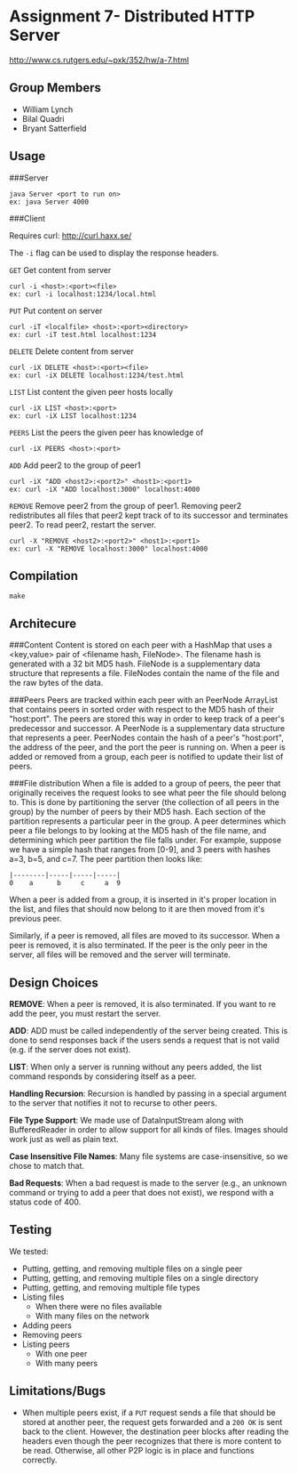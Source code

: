 Assignment 7- Distributed HTTP Server
=====================================

http://www.cs.rutgers.edu/~pxk/352/hw/a-7.html


Group Members
-------------
* William Lynch
* Bilal Quadri
* Bryant Satterfield


Usage
-----

###Server

    java Server <port to run on>
    ex: java Server 4000


###Client

Requires curl: http://curl.haxx.se/

The `-i` flag can be used to display the response headers.

`GET` Get content from server

    curl -i <host>:<port><file>
    ex: curl -i localhost:1234/local.html

`PUT` Put content on server

    curl -iT <localfile> <host>:<port><directory>
    ex: curl -iT test.html localhost:1234

`DELETE` Delete content from server

    curl -iX DELETE <host>:<port><file>
    ex: curl -iX DELETE localhost:1234/test.html

`LIST` List content the given peer hosts locally

    curl -iX LIST <host>:<port>
    ex: curl -iX LIST localhost:1234

`PEERS` List the peers the given peer has knowledge of

    curl -iX PEERS <host>:<port>

`ADD` Add peer2 to the group of peer1

    curl -iX "ADD <host2>:<port2>" <host1>:<port1>
    ex: curl -iX "ADD localhost:3000" localhost:4000

`REMOVE` Remove peer2 from the group of peer1. Removing peer2 redistributes all
files that peer2 kept track of to its successor and terminates peer2. To read
peer2, restart the server.

    curl -X "REMOVE <host2>:<port2>" <host1>:<port1>
    ex: curl -X "REMOVE localhost:3000" localhost:4000


Compilation
-----------

    make


Architecure
-----------

###Content
Content is stored on each peer with a HashMap that uses a \<key,value\> pair of
\<filename hash, FileNode\>. The filename hash is generated with a 32 bit MD5
hash. FileNode is a supplementary data structure that represents a file.
FileNodes contain the name of the file and the raw bytes of the data.

###Peers
Peers are tracked within each peer with an PeerNode ArrayList that contains
peers in sorted order with respect to the MD5 hash of their "host:port". The
peers are stored this way in order to keep track of a peer's predecessor and
successor. A PeerNode is a supplementary data structure that represents a peer.
PeerNodes contain the hash of a peer's "host:port", the address of the peer, and
the port the peer is running on. When a peer is added or removed from a group,
each peer is notified to update their list of peers.

###File distribution
When a file is added to a group of peers, the peer that originally receives the
request looks to see what peer the file should belong to. This is done by
partitioning the server (the collection of all peers in the group) by the number
of peers by their MD5 hash. Each section of the partition represents a
particular peer in the group.  A peer determines which peer a file belongs to by
looking at the MD5 hash of the file name, and determining which peer partition
the file falls under.  For example, suppose we have a simple hash that ranges
from [0-9], and 3 peers with hashes a=3, b=5, and c=7. The peer partition then
looks like:


    |--------|-----|-----|-----|
    0    a      b     c     a  9


When a peer is added from a group, it is inserted in it's proper location in the
list, and files that should now belong to it are then moved from it's previous
peer.

Similarly, if a peer is removed, all files are moved to its successor.  When a
peer is removed, it is also terminated. If the peer is the only peer in the
server, all files will be removed and the server will terminate.


Design Choices
--------------

**REMOVE**: When a peer is removed, it is also terminated. If you want to re add
the peer, you must restart the server.

**ADD**: ADD must be called independently of the server being created. This is
done to send responses back if the users sends a request that is not valid (e.g.
if the server does not exist).

**LIST**: When only a server is running without any peers added, the list
command responds by considering itself as a peer.

**Handling Recursion**: Recursion is handled by passing in a special argument to
the server that notifies it not to recurse to other peers.

**File Type Support**: We made use of DataInputStream along with BufferedReader
in order to allow support for all kinds of files. Images should work just as
well as plain text.

**Case Insensitive File Names**: Many file systems are case-insensitive, so we
chose to match that.

**Bad Requests**: When a bad request is made to the server (e.g., an unknown
command or trying to add a peer that does not exist), we respond with a status
code of 400.


Testing
-------

We tested:

* Putting, getting, and removing multiple files on a single peer
* Putting, getting, and removing multiple files on a single directory
* Putting, getting, and removing multiple file types
* Listing files
  * When there were no files available
  * With many files on the network
* Adding peers
* Removing peers
* Listing peers
  * With one peer
  * With many peers


Limitations/Bugs
-----------

* When multiple peers exist, if a `PUT` request sends a file that should be
stored at another peer, the request gets forwarded and a `200 OK` is sent back to 
the client. However, the destination peer blocks after reading the headers even 
though the peer recognizes that there is more content to be read. Otherwise, all other P2P 
logic is in place and functions correctly.
